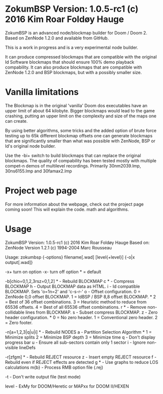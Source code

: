 # ZokumBSP Version: 1.0.5-rc1 (c) 2016 Kim Roar Foldøy Hauge

ZokumBSP is an advanced node/blockmap builder for Doom / Doom 2. 
Based on ZenNode 1.2.0 and available from GitHub.

This is a work in progress and is a very experimental node builder.

It can produce compressed blockmaps that are compatible with the 
original Id Software blockmaps that should ensure 100% demo playback
compability. It can also produce blockmaps that are compatible with
ZenNode 1.2.0 and BSP blockmaps, but with a possibly smaller size.

# Vanilla limitations

The Blockmap is in the original 'vanilla' Doom dos executables have
an upper limit of about 64 kilobyte. Bigger blockmaps would lead to
the game crashing, putting an upper limit on the complexity and 
size of the maps one can create.

By using better algorithms, some tricks and the added option of 
brute force testing up to 65k different blockmap offsets one can
generate blockmaps that are significantly smaller than what was
possible with ZenNode, BSP or Id's original node builder.

Use the -bi+ switch to build blockmaps that can replace the 
original blockmaps. The quality of compability has been tested
mostly with multiple compet-n demos of multilevel recordings. 
Primarily 30nm2039.lmp, 30ns6155.lmp and 30famax2.lmp

# Project web page

For more information about the webpage, check out the project
page coming soon! This will explain the code. math and algorithms.

# Usage

ZokumBSP Version: 1.0.5-rc1 (c) 2016 Kim Roar Foldøy Hauge
Based on: ZenNode Version 1.2.1 (c) 1994-2004 Marc Rousseau

Usage: zokumbsp {-options} filename[.wad] [level{+level}] {-o|x output[.wad]}

 -x+ turn on option   -x- turn off option  * = default

 -b[chio=0,1,2,3rsz=0,1,2]       * - Rebuild BLOCKMAP
    c              *   - Compress BLOCKMAP
    h                  - Output BLOCKMAP data as HTML.
    i                  - Id compatible BLOCKMAP. Sets 'o=1n=2' and 'c-s-r-'
    o                  - Offset configuration.
                         0 = ZenNode 0,0 offset BLOCKMAP.
                         1 = IdBSP / BSP 8,8 offset BLOCKMAP.
                   *     2 = Best of 36 offset combinations.
                         3 = Heuristic method to reduce from 65536 offsets.
                         4 = Best of all 65536 offset combinations.
    r              *   - Remove non-collidable lines from BLOCKMAP.
    s                  - Subset compress BLOCKMAP.
    z                   - Zero header configuration.
                   *     0 = No zero header.
                         1 = Conventional zero header.
                         2 = Zero footer.

 -n[a=1,2,3|q|u|i] * - Rebuild NODES
    a                   - Partition Selection Algorithm
                   *     1 = Minimize splits
                         2 = Minimize BSP depth
                         3 = Minimize time
    q                  - Don't display progress bar
    u                  - Ensure all sub-sectors contain only 1 sector
    i                  - Ignore non-visible lineDefs

 -r[zfgm]          * - Rebuild REJECT resource
    z                  - Insert empty REJECT resource
    f                  - Rebuild even if REJECT effects are detected
    g              *   - Use graphs to reduce LOS calculations
    m{b}               - Process RMB option file (.rej)

 -t                  - Don't write output file (test mode)

 level - ExMy for DOOM/Heretic or MAPxx for DOOM II/HEXEN
